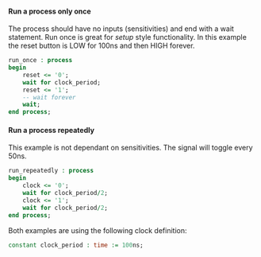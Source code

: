 #### Run a process only once
The process should have no inputs (sensitivities) and end with a wait statement. Run once is great for *setup* style functionality. In this example the reset button is LOW for 100ns and then HIGH forever.
```VHDL
run_once : process
begin
    reset <= '0';
    wait for clock_period;
    reset <= '1';
    -- wait forever
    wait; 
end process;
```

#### Run a process repeatedly
This example is not dependant on sensitivities. The signal will toggle every 50ns.
```VHDL
run_repeatedly : process
begin
    clock <= '0';
    wait for clock_period/2;
    clock <= '1';
    wait for clock_period/2;
end process;
```

Both examples are using the following clock definition:
```VHDL
constant clock_period : time := 100ns;
```
